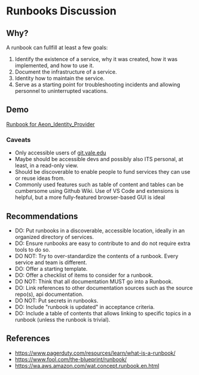 # Runbooks Discussion

## Why?

A runbook can fullfill at least a few goals:

1. Identify the existence of a service, why it was created, how it was implemented, and how to use it.
2. Document the infrastructure of a service.
3. Identity how to maintain the service.
4. Serve as a starting point for troubleshooting incidents and allowing personnel to uninterrupted vacations.

## Demo

[Runbook for Aeon_Identity_Provider](https://git.yale.edu/Library-IT/Aeon_Identity_Provider/wiki/Runbook)

### Caveats

* Only accessible users of [git.yale.edu](git.yale.edu)
* Maybe should be accessible devs and possibly also ITS personal, at least, in a read-only view.
* Should be discoverable to enable people to fund services they can use or reuse ideas from.
* Commonly used features such as table of content and tables can be cumbersome using Github Wiki.  Use of VS Code and extensions is helpful, but a more fully-featured browser-based GUI is ideal

## Recommendations

* DO: Put runbooks in a discoverable, accessible location, ideally in an organized directory of services.
* DO: Ensure runbooks are easy to contribute to and do not require extra tools to do so.
* DO NOT: Try to over-standardize the contents of a runbook.  Every service and team is different.
* DO: Offer a starting template.
* DO: Offer a checklist of items to consider for a runbook.
* DO NOT: Think that all documentation MUST go into a Runbook.
* DO: Link references to other documentation sources such as the source repo(s), api documentation.
* DO NOT: Put secrets in runbooks.
* DO: Include "runbook is updated" in acceptance criteria.
* DO: Include a table of contents that allows linking to specific topics in a runbook (unless the runbook is trivial).

## References

* https://www.pagerduty.com/resources/learn/what-is-a-runbook/
* https://www.fool.com/the-blueprint/runbook/
* https://wa.aws.amazon.com/wat.concept.runbook.en.html